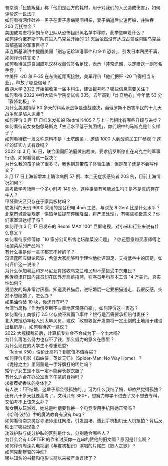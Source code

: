 普京谈「民族叛徒」称「他们是西方的耗材，用于对我们的人民造成伤害」，如何评价这一说法？  
如何看待网传硅谷一男子在妻子患病期间相亲，妻子病逝后火速再婚，并独吞 200 万抚恤金？  
美国或考虑将伊朗革命卫队从恐怖组织黑名单中移除，此举意味着什么？  
如何评价俄罗斯军队在进入乌克兰开始的 21 天后依然没有达成占领或包围乌克兰首都基辅的军事目标？  
泽连斯基演讲中提醒美国「别忘记珍珠港事件和 9·11 恐袭」，引发日本网民不满，如何评价其言论？  
如何看待区楚良回应巩汉林收藏假签名足球，表示「非常遗憾，决定赠送一副签名手套」？  
中美歼 -20 和 F-35 在东海近距离接触，美军评价「他们把歼 -20 飞得相当专业」，释放了哪些信号？  
西湖大学 2022 开始招收第一届本科生，建议报考吗？哪些信息需要关注？  
如何看待 2022 中科大软件学院复试线 335，去年高到「炸穿地心」今年低 53 分「骤降北极」？  
为什么美国持续 80 多天的科索沃战争是速战速决，而俄罗斯不伤害平民的十几天战争就是陷入泥潭？  
如何评价 3 月 17 日红米发布的 Redmi K40S？与上一代相比有哪些升级与进步？  
如何看待前女友抱怨马斯克「生活水平低于贫困线」，你们眼中的马斯克是什么样子？  
如何看待统一发文称原料不是「土坑酸菜」，邀请 1000 人到酸菜加工厂参观 ？这样的证实方式有效吗？  
2022 年 3 月 16 日，联合国国际法庭做出裁决，要求俄罗斯停止在乌克兰的军事行动。如何看待这一裁决？  
为什么我的孩子读了很多书，我也刻意带孩子体验生活，但是孩子还是不会写作文？  
3 月 17 日上海新增本土确诊病例 57 例、本土无症状感染者 203 例，目前上海情况如何？  
高考数学考场睡一个多小时考 149 分，这种事情有可能发生吗？是不是真的存在牛人？  
甲醛重灾区只存在于家具板材吗？  
联发科的天玑 9000 采用的是台积电 4nm 工艺，与骁龙 8 Gen1 比是什么水平？  
北京市城管委规定「供热单位提前停暖降温，将严肃处理」，有哪些积极意义？你们家室温达标了吗？  
如何评价 3 月 17 日发布的 Redmi MAX 100" 巨屏电视，对小米和行业来说有什么意义？  
如何看待康师傅称「10 家分公司所售老坛酸菜没问题」 ？你还愿意购买康师傅老坛酸菜系列产品吗？  
有什么事是你一辈子都忘不掉的了？  
冯潇霆回应舆论风波，希望大家能够科学理性地批评国足、支持低谷中的国足，如何评价这一说法？  
为什么保加利亚和罗马尼亚肯接收乌克兰难民却不愿接受中东难民？  
网传腾讯在国内裁员却在国外开高薪招聘，程序员年均基本工资 14 万美元，真实性如何？  
男朋友的妈非常讨厌猫，知道我养猫后，说结婚后一定要把猫送走，我很反感，突然不想结婚了，怎么办？  
如果油价破 10 块，你还开车吗？  
台湾当局称「作为俄罗斯不友善地区深感自豪」，如何评价这一表态？  
如何看待工商银行 2.5 亿存款不翼而飞事件？银行是否需要承担赔付责任？  
北大教授劝年轻人别太早买房，建议「政府敦促开发商将一定比例的土地用于建设出租房屋」，如何看待这一建议？  
2022 大规模裁员后，计算机专业会不会成为下一个土木吗?  
为什么再怎么努力也存不了钱，那么努力的意义在哪里？  
为什么现在的大学生不尊重班委?  
「Redmi K50」性价比高吗？到底值不值得买？  
如何评价电影《蜘蛛侠：英雄无归》（Spider-Man: No Way Home）？  
《诡秘之主》里阿蒙是一手好牌打的稀烂吗？  
矮个子女生是不是一定不能穿长款衣服？  
有什么适合在办公室当下午茶的食物吗？  
求推荐奶香味的身体乳?  
有人说：「不结婚，这辈子都会很孤独的。」可为什么我结了婚，却依然觉得孤独？  
还有八十多天就要高考了，文科只有 380+，想努力却学不进去了又不想去专科，又怕考不上该怎么办？  
和女朋友玩游戏，她总是吐槽要我换一个电竞专用手机陪她正常吗？  
《哈利·波特》中的魔法教育有没有 bug？  
如何看待南京灵谷寺法师走红网络，引发围堵、遭到手机相机无人机抢拍？背后反映出了哪些现象？  
功效护肤与成分护肤的区别是什么，分别适合哪些人？  
为什么会有 LOFTER 的作者讨厌你一连串的赞他的旧文啊？原因是什么啊？  
如何评价周深为电视剧《与君初相识》演唱的片尾曲《鲛人之歌》？  
如何克制辩驳的冲动?  
哪些知名的书籍和电影长期以来被严重误读了？  
